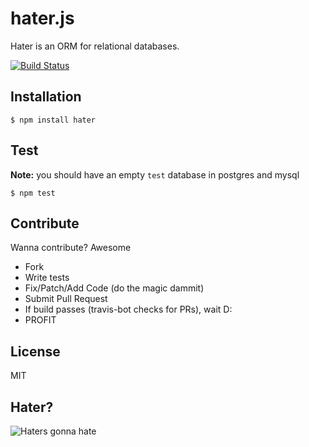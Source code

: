 hater.js
========

Hater is an ORM for relational databases.

[![Build Status](https://secure.travis-ci.org/yawnt/hater.png?branch=master)](http://travis-ci.org/yawnt/hater)

## Installation

```
$ npm install hater
```

## Test

__Note:__ you should have an empty ```test``` database in postgres and mysql

```
$ npm test
```

## Contribute

Wanna contribute? Awesome

- Fork
- Write tests
- Fix/Patch/Add Code (do the magic dammit)
- Submit Pull Request
- If build passes (travis-bot checks for PRs), wait D:
- PROFIT

## License

MIT

## Hater?

![Haters gonna hate](http://mylittlefacewhen.com/media/f/img/mlfw257_haters20gonna20hate.jpg)
